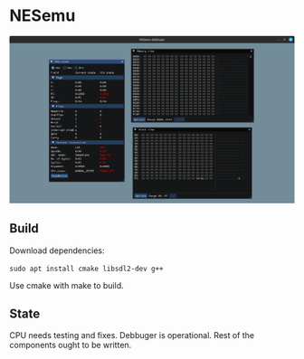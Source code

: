# NESemu
![Debugger](screenshots/debbuger.png)
## Build

Download dependencies:

```sudo apt install cmake libsdl2-dev g++```

Use cmake with make to build.

## State

CPU needs testing and fixes. Debbuger is operational. Rest of the components ought to be written.